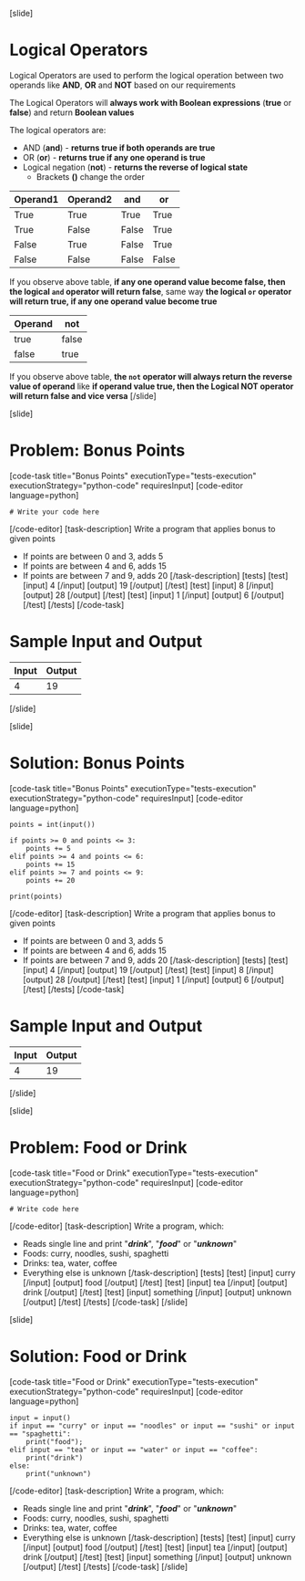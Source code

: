 [slide]
# Logical Operators
Logical Operators are used to perform the logical operation between two operands like **AND**, **OR** and **NOT** based on our requirements

The Logical Operators will **always work with Boolean expressions** (**true** or **false**) and return **Boolean values**

The logical operators are:
  * AND (**and**) - **returns true if both operands are true**
  * OR (**or**) - **returns true if any one operand is true**
  * Logical negation (**not**) - **returns the reverse of logical state**
    * Brackets **()** change the order

| Operand1 | Operand2 | and | or |
|---|---|---|---|
| True | True | True | True |
| True | False | False | True |
| False | True | False | True |
| False | False | False | False |

If you observe above table, **if any one operand value become false, then the logical `and` operator will return false**, same way **the logical `or` operator will return true, if any one operand value become true**

| Operand | not |
|---|---|
| true | false |
| false | true |

If you observe above table, **the `not` operator will always return the reverse value of operand** like **if operand value true, then the Logical NOT operator will return false and vice versa**
[/slide]

[slide]
# Problem: Bonus Points
[code-task title="Bonus Points" executionType="tests-execution" executionStrategy="python-code" requiresInput]
[code-editor language=python]
```
# Write your code here
```
[/code-editor]
[task-description]
Write a program that applies bonus to given points
  * If points are between 0 and 3, adds 5
  * If points are between 4 and 6, adds 15
  * If points are between 7 and 9, adds 20
[/task-description]
[tests]
[test]
[input]
4
[/input]
[output]
19
[/output]
[/test]
[test]
[input]
8
[/input]
[output]
28
[/output]
[/test]
[test]
[input]
1
[/input]
[output]
6
[/output]
[/test]
[/tests]
[/code-task]
# Sample Input and Output
|Input|Output|
|-----|------|
|4|19|
[/slide]

[slide]
# Solution: Bonus Points
[code-task title="Bonus Points" executionType="tests-execution" executionStrategy="python-code" requiresInput]
[code-editor language=python]
```
points = int(input())

if points >= 0 and points <= 3:
    points += 5
elif points >= 4 and points <= 6:
    points += 15
elif points >= 7 and points <= 9:
    points += 20

print(points)
```
[/code-editor]
[task-description]
Write a program that applies bonus to given points
  * If points are between 0 and 3, adds 5
  * If points are between 4 and 6, adds 15
  * If points are between 7 and 9, adds 20
[/task-description]
[tests]
[test]
[input]
4
[/input]
[output]
19
[/output]
[/test]
[test]
[input]
8
[/input]
[output]
28
[/output]
[/test]
[test]
[input]
1
[/input]
[output]
6
[/output]
[/test]
[/tests]
[/code-task]
# Sample Input and Output
|Input|Output|
|-----|------|
|4|19|
[/slide]


[slide]
# Problem: Food or Drink
[code-task title="Food or Drink" executionType="tests-execution" executionStrategy="python-code" requiresInput]
[code-editor language=python]
```
# Write code here
```
[/code-editor]
[task-description]
Write a program, which:
  * Reads single line and print "***drink***", "***food***" or "***unknown***"
  * Foods: curry, noodles, sushi, spaghetti 
  * Drinks: tea, water, coffee
  * Everything else is unknown
[/task-description]
[tests]
[test]
[input]
curry
[/input]
[output]
food
[/output]
[/test]
[test]
[input]
tea
[/input]
[output]
drink
[/output]
[/test]
[test]
[input]
something
[/input]
[output]
unknown
[/output]
[/test]
[/tests]
[/code-task]
[/slide]

[slide]
# Solution: Food or Drink
[code-task title="Food or Drink" executionType="tests-execution" executionStrategy="python-code" requiresInput]
[code-editor language=python]
```
input = input()
if input == "curry" or input == "noodles" or input == "sushi" or input == "spaghetti":
    print("food");
elif input == "tea" or input == "water" or input == "coffee":
    print("drink")
else:
    print("unknown")
```
[/code-editor]
[task-description]
Write a program, which:

  * Reads single line and print "***drink***", "***food***" or "***unknown***"
  * Foods: curry, noodles, sushi, spaghetti 
  * Drinks: tea, water, coffee
  * Everything else is unknown
[/task-description]
[tests]
[test]
[input]
curry
[/input]
[output]
food
[/output]
[/test]
[test]
[input]
tea
[/input]
[output]
drink
[/output]
[/test]
[test]
[input]
something
[/input]
[output]
unknown
[/output]
[/test]
[/tests]
[/code-task]
[/slide]